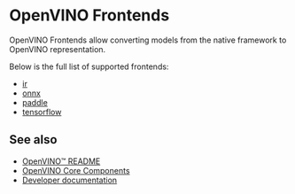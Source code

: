 # OpenVINO Frontends

OpenVINO Frontends allow converting models from the native framework to OpenVINO representation.

Below is the full list of supported frontends:

 * [ir](./ir/README.md)
 * [onnx](./onnx)
 * [paddle](./paddle)
 * [tensorflow](./tensorflow)

## See also
 * [OpenVINO™ README](../../README.md)
 * [OpenVINO Core Components](../README.md)
 * [Developer documentation](../../docs/dev/index.md)
